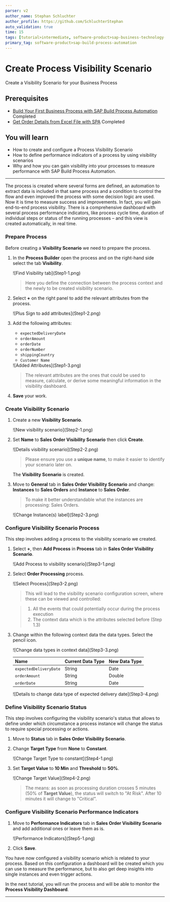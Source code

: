 ```yaml
---
parser: v2
author_name: Stephan Schluchter
author_profile: https://github.com/SchluchterStephan
auto_validation: true
time: 15
tags: [tutorial>intermediate, software-product>sap-business-technology-platform, tutorial>free-tier]
primary_tag: software-product>sap-build-process-automation
---
```

# Create Process Visibility Scenario
<!-- description --> Create a Visibility Scenario for your Business Process

## Prerequisites
 - [Build Your First Business Process with SAP Build Process Automation](mission.sap-process-automation) Completed
 - [Get Order Details from Excel File with SPA](spa-create-automation) Completed

## You will learn
  - How to create and configure a Process Visibility Scenario
  - How to define performance indicators of a process by using visibility scenarios
  - Why and how you can gain visibility into your processes to measure performance with SAP Build Process Automation.

---
The process is created where several forms are defined, an automation to extract data is included in that same process and a condition to control the flow and even improved the process with some decision logic are used. Now it is time to measure success and improvements. In fact, you will gain end-to-end process visibility. There is a comprehensive dashboard with several process performance indicators, like process cycle time, duration of individual steps or status of the running processes – and this view is created automatically, in real time.

### Prepare Process

Before creating a **Visibility Scenario** we need to prepare the process.

1.  In the **Process Builder** open the process and on the right-hand side select the tab **Visibility**.

    <!-- border -->![Find Visibility tab](Step1-1.png)

    > Here you define the connection between the process context and the newly to be created visibility scenario.

2.  Select **+** on the right panel to add the relevant attributes from the process.

    <!-- border -->![Plus Sign to add attributes](Step1-2.png)

3.  Add the following attributes:

    - `expectedDeliveryDate`
    - `orderAmount`
    - `orderDate`
    - `orderNumber`
    - `shippingCountry`
    - `Customer Name`

    <!-- border -->![Added Attributes](Step1-3.png)

    > The relevant attributes are the ones that could be used to measure, calculate, or derive some meaningful information in the visibility dashboard.

4.  **Save** your work.


### Create Visibility Scenario

1.  Create a new **Visibility Scenario**.

    <!-- border -->![New visibility scenario](Step2-1.png)

2.  Set **Name** to **Sales Order Visibility Scenario** then click **Create**.

    <!-- border -->![Details visibility scenario](Step2-2.png)

    > Please ensure you use a **unique name**, to make it easier to identify your scenario later on.

    The **Visibility Scenario** is created.

3.  Move to **General** tab in **Sales Order Visibility Scenario** and change: **Instances** to **Sales Orders** and **Instance** to **Sales Order**.

    > To make it better understandable what the instances are processing: Sales Orders.

    <!-- border -->![Change Instance(s) label](Step2-3.png)



### Configure Visibility Scenario Process

This step involves adding a process to the visibility scenario we created.

1.  Select **+**, then **Add Process** in **Process** tab in **Sales Order Visibility Scenario**.

    <!-- border -->![Add Process to visibility scenario](Step3-1.png)

2.  Select **Order Processing** process.

    <!-- border -->![Select Process](Step3-2.png)

    > This will lead to the visibility scenario configuration screen, where these can be viewed and controlled:

    > 1. All the events that could potentially occur during the process execution
    > 2. The context data which is the attributes selected before (Step 1.3)

3.  Change within the following context data the data types. Select the pencil icon.

    <!-- border -->![Change data types in context data](Step3-3.png)

    | **Name**                   | **Current Data Type** | **New Data Type** |
    | ---------------------- | ----------------- | ------------- |
    | `expectedDeliveryDate` | String            | Date          |
    | `orderAmount`          | String            | Double        |
    | `orderDate`            | String            | Date          |

    <!-- border -->![Details to change data type of expected delivery date](Step3-4.png)


### Define Visibility Scenario Status

This step involves configuring the visibility scenario's status that allows to define under which circumstance a process instance will change the status to require special processing or actions.

1.  Move to **Status** tab in **Sales Order Visibility Scenario**.

2.  Change **Target Type** from **None** to **Constant**.

    <!-- border -->![Change Target Type to constant](Step4-1.png)

3.  Set **Target Value** to **10 Min** and **Threshold** to **50%**.

    <!-- border -->![Change Target Value](Step4-2.png)

    > The means: as soon as processing duration crosses 5 minutes (50% of **Target Value**), the status will switch to "At Risk". After 10 minutes it will change to "Critical".


### Configure Visibility Scenario Performance Indicators

1.  Move to **Performance Indicators** tab in **Sales Order Visibility Scenario** and add additional ones or leave them as is.

    <!-- border -->![Performance Indicators](Step5-1.png)

2.  Click **Save**.

You have now configured a visibility scenario which is related to your process. Based on this configuration a dashboard will be created which you can use to measure the performance, but to also get deep insights into single instances and even trigger actions.

In the next tutorial, you will run the process and will be able to monitor the **Process Visibility Dashboard**.


---
